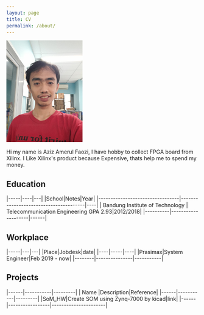 ```yaml
---
layout: page
title: CV
permalink: /about/
---
```


<img src="https://raw.githubusercontent.com/faoziaziz/faoziaziz.github.io/main/images/profpic.jpeg" alt="drawing" style="width:200px;" class="center"/>

Hi my name is Aziz Amerul Faozi, I have hobby to collect FPGA board from Xilinx.
I Like Xilinx's product because Expensive, thats help me to spend my money.

## Education

|-----|----|---|
|School|Notes|Year|
|---------------------------------|---------------------------------------|----|
| Bandung Institute of Technology | Telecommunication Engineering GPA 2.93|2012/2018|
|----------|--------------------|------|

## Workplace

|-----|---|---|
|Place|Jobdesk|date|
|----|-----|----|
|Prasimax|System Engineer|Feb 2019 - now|
|--------|---------------|-----------|

## Projects

|------|-----------|---------|
| Name |Description|Reference|
|------|-----------|---------|
|SoM_HW|Create SOM using Zynq-7000 by kicad|link|
|------|-----------------|----------------------|

